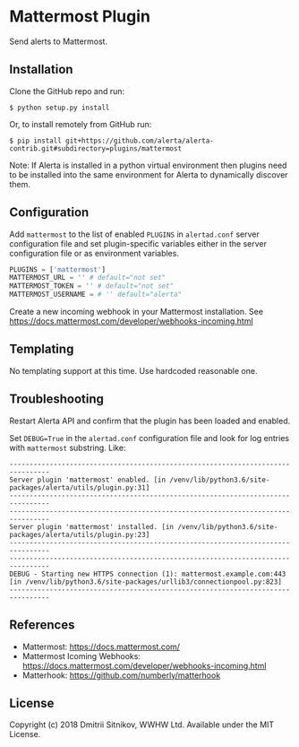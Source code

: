 Mattermost Plugin
===============

Send alerts to Mattermost.

Installation
------------

Clone the GitHub repo and run:

    $ python setup.py install

Or, to install remotely from GitHub run:

    $ pip install git+https://github.com/alerta/alerta-contrib.git#subdirectory=plugins/mattermost

Note: If Alerta is installed in a python virtual environment then plugins
need to be installed into the same environment for Alerta to dynamically
discover them.

Configuration
-------------

Add `mattermost` to the list of enabled `PLUGINS` in `alertad.conf` server
configuration file and set plugin-specific variables either in the
server configuration file or as environment variables.

```python
PLUGINS = ['mattermost']
MATTERMOST_URL = '' # default="not set"
MATTERMOST_TOKEN = '' # default="not set"
MATTERMOST_USERNAME = # '' default="alerta"
```

Create a new incoming webhook in your Mattermost installation.
See https://docs.mattermost.com/developer/webhooks-incoming.html

Templating
----------

No templating support at this time. Use hardcoded reasonable one.

Troubleshooting
---------------

Restart Alerta API and confirm that the plugin has been loaded and enabled.

Set `DEBUG=True` in the `alertad.conf` configuration file and look for log
entries with `mattermost` substring. Like:

```
--------------------------------------------------------------------------------
Server plugin 'mattermost' enabled. [in /venv/lib/python3.6/site-packages/alerta/utils/plugin.py:31]
--------------------------------------------------------------------------------
--------------------------------------------------------------------------------
Server plugin 'mattermost' installed. [in /venv/lib/python3.6/site-packages/alerta/utils/plugin.py:23]
--------------------------------------------------------------------------------
--------------------------------------------------------------------------------
DEBUG - Starting new HTTPS connection (1): mattermost.example.com:443 [in /venv/lib/python3.6/site-packages/urllib3/connectionpool.py:823]
--------------------------------------------------------------------------------
```

References
----------

  * Mattermost: https://docs.mattermost.com/
  * Mattermost Icoming Webhooks: https://docs.mattermost.com/developer/webhooks-incoming.html
  * Matterhook: https://github.com/numberly/matterhook

License
-------

Copyright (c) 2018 Dmitrii Sitnikov, WWHW Ltd. Available under the MIT License.
